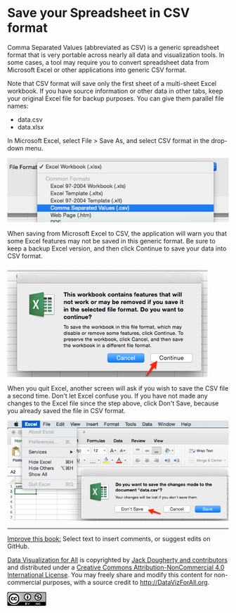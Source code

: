 # Save your Spreadsheet in CSV format

Comma Separated Values (abbreviated as CSV) is a generic spreadsheet format that is very portable across nearly all data and visualization tools. In some cases, a tool may require you to convert spreadsheet data from Microsoft Excel or other applications into generic CSV format.

Note that CSV format will save only the first sheet of a multi-sheet Excel workbook. If you have source information or other data in other tabs, keep your original Excel file for backup purposes. You can give them parallel file names:
- data.csv
- data.xlsx

In Microsoft Excel, select File > Save As, and select CSV format in the drop-down menu.

![](excel-save-as-csv.png)

When saving from Microsoft Excel to CSV, the application will warn you that some Excel features may not be saved in this generic format. Be sure to keep a backup Excel version, and then click Continue to save your data into CSV format.

![](excel-save-as-csv-continue.png)

When you quit Excel, another screen will ask if you wish to save the CSV file a second time. Don't let Excel confuse you. If you have not made any changes to the Excel file since the step above, click Don't Save, because you already saved the file in CSV format.

![](excel-quit-csv.png)

---


[Improve this book:](../../gitbook/improve.md) Select text to insert comments, or suggest edits on GitHub.

[Data Visualization for All](http://datavizforall.org)
is copyrighted by [Jack Dougherty and contributors](../../introduction/who.md)
and distributed under a [Creative Commons Attribution-NonCommercial 4.0 International License](http://creativecommons.org/licenses/by-nc/4.0). You may freely share and modify this content for non-commercial purposes, with a source credit to http://DataVizForAll.org.

![Creative Commons by-nc image](../../cc-by-nc.png)
